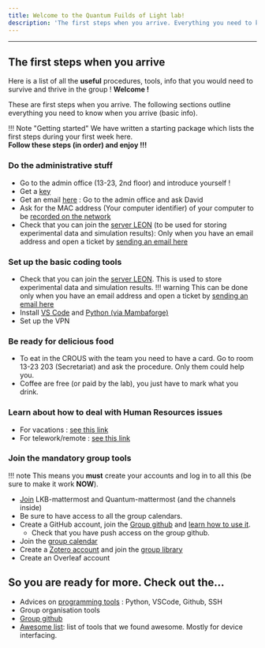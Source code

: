 ```yaml
--- 
title: Welcome to the Quantum Fuilds of Light lab!
description: 'The first steps when you arrive. Everything you need to know when you arrive (basic info).'
---
```


---
## The first steps when you arrive

Here is a list of all the <strong>useful</strong> procedures, tools, info that you would need to survive and thrive in the group ! **Welcome !**

These are first steps when you arrive. The following sections outline everything you need to know when you arrive (basic info). 

!!! Note "Getting started"
    We have written a starting package which lists the first steps during your first week here. <br>
    **Follow these steps (in order) and enjoy !!!**


### Do the administrative stuff

- Go to the admin office (13-23, 2nd floor) and introduce yourself !
- Get a [key](/admin/rooms/)
- Get an email [here](/admin/) : Go to the admin office and ask David
- Ask for the MAC address (Your computer identifier) of your computer to be [recorded on the network](admin/computers/)
- Check that you can join the [server LEON](admin/computers/) (to be used for storing experimental data and simulation results): Only when you have an email address and open a ticket by [sending an email here](mailto:support@lkb.upmc.fr)



### Set up the basic coding tools
- Check that you can join the [server LEON](admin/computers/). This is used to store experimental data and simulation results.
!!! warning
    This can be done only when you have an email address and open a ticket by [sending an email here](mailto:support@lkb.upmc.fr)
- Install [VS Code](/programming/) and [Python (via Mambaforge)](programming/)
- Set up the VPN

### Be ready for delicious food

- To eat in the CROUS with the team you need to have a card. Go to room 13-23 203 (Secretariat) and ask the procedure. Only them could help you.
- Coffee are free (or paid by the lab), you just have to mark what you drink.


### Learn about how to deal with Human Resources issues
    
- For vacations : [see this link](admin/hr/)
- For telework/remote : [see this link](admin/hr/)



### Join the mandatory group tools 
!!! note 
    This means you **must** create your accounts and log in to all this (be sure to make it work **NOW**). 

- [Join](group-organization/tools/) LKB-mattermost and Quantum-mattermost (and the channels inside)
- Be sure to have access to all the group calendars.
- Create a GitHub account, join the [Group github](https://github.com/Quantum-Optics-LKB ) and [learn how to use it](group-organization/tools/).
    * Check that you have push access on the group github.
- Join the [group calendar](group-organization/tools/)
- Create a [Zotero account](group-organization/tools/) and join the [group library](https://www.zotero.org/groups/4622968/quantumopticslkb)
- Create an Overleaf account

## So you are ready for more. Check out the...
- Advices on [programming tools](/programming) :  Python, VSCode, Github, SSH
- Group organisation tools
- [Group github](https://github.com/Quantum-Optics-LKB )
- [Awesome list](/awesome-list): list of tools that we found awesome. Mostly for device interfacing.